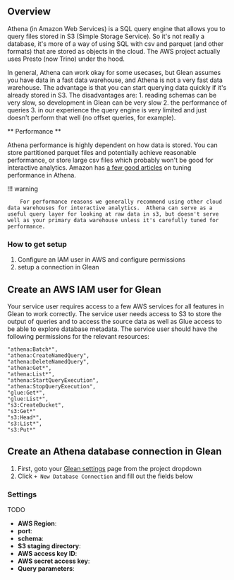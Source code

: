 ## Overview

Athena (in Amazon Web Services) is a SQL query engine that allows you to query files stored in S3 (Simple Storage Service).  So it's not really a database, it's more of a way of using SQL with csv and parquet (and other formats) that are stored as objects in the cloud.  The AWS project actually uses Presto (now Trino) under the hood.

In general, Athena can work okay for some usecases, but Glean assumes you have data in a fast data warehouse, and Athena is not a very fast data warehouse.  The advantage is that you can start querying data quickly if it's already stored in S3.  The disadvantages are: 1. reading schemas can be very slow, so development in Glean can be very slow 2. the performance of queries 3. in our experience the query engine is very limited and just doesn't perform that well (no offset queries, for example).

** Performance **

Athena performance is highly dependent on how data is stored.  You can store partitioned parquet files and potentially achieve reasonable performance, or store large csv files which probably won't be good for interactive analytics.  Amazon has [a few good articles](https://docs.aws.amazon.com/athena/latest/ug/performance-tuning.html) on tuning performance in Athena.

!!! warning

        For performance reasons we generally recommend using other cloud data warehouses for interactive analytics.  Athena can serve as a useful query layer for looking at raw data in s3, but doesn't serve well as your primary data warehouse unless it's carefully tuned for performance.

### How to get setup

1.  Configure an IAM user in AWS and configure permissions
2.  setup a connection in Glean


## Create an AWS IAM user for Glean

Your service user requires access to a few AWS services for all features in Glean to work correctly. The service user needs access to S3 to store the output of queries and to access the source data as well as Glue access to be able to explore database metadata.
  The service user should have the following permissions for the relevant resources:
  ```
  "athena:Batch*",
  "athena:CreateNamedQuery",
  "athena:DeleteNamedQuery",
  "athena:Get*",
  "athena:List*",
  "athena:StartQueryExecution",
  "athena:StopQueryExecution",
  "glue:Get*",
  "glue:List*",
  "s3:CreateBucket",
  "s3:Get*"
  "s3:Head*",
  "s3:List*",
  "s3:Put*"
  ```

## Create an Athena database connection in Glean

1. First, goto your [Glean settings](https://glean.io/app/p/settings#database_connections) page from the project dropdown
2. Click `+ New Database Connection` and fill out the fields below

### Settings

TODO

- **AWS Region**: 
- **port**: 
- **schema**: 
- **S3 staging directory**: 
- **AWS access key ID**: 
- **AWS secret access key**: 
- **Query parameters**: 
